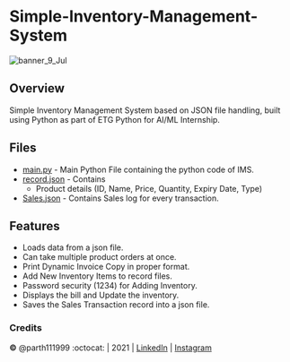# Simple-Inventory-Management-System

![banner_9_Jul](https://user-images.githubusercontent.com/59025622/132155492-034cc062-a2f3-4581-ac67-a487cb4850fc.jpg)

 ## Overview
Simple Inventory Management System based on JSON file handling, built using Python as part of ETG Python for AI/ML Internship.

## Files

* [main.py](/main.py) - Main Python File containing the python code of IMS.
* [record.json](/record.json) - Contains 
    - Product details (ID, Name, Price, Quantity, Expiry Date, Type) 
* [Sales.json](/Sales.json) - Contains Sales log for every transaction.

## Features

* Loads data from a json file.  
* Can take multiple product orders at once. 
* Print Dynamic Invoice Copy in proper format.
* Add New Inventory Items to record files.
* Password security (1234) for Adding Inventory.
* Displays the bill and Update the inventory. 
* Saves the Sales Transaction record into a json file. 
 

### Credits
**©** @parth111999 :octocat: | 2021 | [LinkedIn](https://www.linkedin.com/in/parth-shah-42060b169/) | [Instagram](https://www.instagram.com/parth111999)
